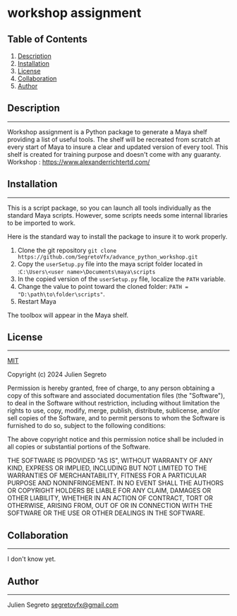 # workshop assignment

## Table of Contents
1. [Description](#description)
2. [Installation](#installation)
3. [License](#license)
4. [Collaboration](#collaboration)
5. [Author](#author)

## Description
***
Workshop assignment is a Python package to generate a Maya shelf providing a 
list of useful tools. 
The shelf will be recreated from scratch at every start of Maya to insure a clear and updated version of every tool.
This shelf is created for training purpose and doesn't come with any guaranty.
Workshop : https://www.alexanderrichtertd.com/

## Installation
***
This is a script package, so you can launch all tools individually as the 
standard Maya scripts. However, some scripts needs some internal libraries 
to be imported to work.

Here is the standard way to install the package to insure it to work properly.

1. Clone the git repository ```git clone https://github.com/SegretoVfx/advance_python_workshop.git```
2. Copy the ```userSetup.py``` file into the maya script folder located in :```C:\Users\<user name>\Documents\maya\scripts```
3. In the copied version of the ```userSetup.py``` file, localize the 
   ```PATH``` variable.
4. Change the value to point toward the cloned folder:
```PATH = "D:\path\to\folder\scripts"```.
5. Restart Maya

The toolbox will appear in the Maya shelf.

## License
***
[MIT](https://choosealicense.com/licenses/mit/)

Copyright (c) 2024 Julien Segreto 

Permission is hereby granted, free of charge, to any person obtaining a copy
of this software and associated documentation files (the "Software"), to deal
in the Software without restriction, including without limitation the rights
to use, copy, modify, merge, publish, distribute, sublicense, and/or sell
copies of the Software, and to permit persons to whom the Software is
furnished to do so, subject to the following conditions:

The above copyright notice and this permission notice shall be included in all
copies or substantial portions of the Software.

THE SOFTWARE IS PROVIDED "AS IS", WITHOUT WARRANTY OF ANY KIND, EXPRESS OR
IMPLIED, INCLUDING BUT NOT LIMITED TO THE WARRANTIES OF MERCHANTABILITY,
FITNESS FOR A PARTICULAR PURPOSE AND NONINFRINGEMENT. IN NO EVENT SHALL THE
AUTHORS OR COPYRIGHT HOLDERS BE LIABLE FOR ANY CLAIM, DAMAGES OR OTHER
LIABILITY, WHETHER IN AN ACTION OF CONTRACT, TORT OR OTHERWISE, ARISING FROM,
OUT OF OR IN CONNECTION WITH THE SOFTWARE OR THE USE OR OTHER DEALINGS IN THE
SOFTWARE.

## Collaboration
***
I don't know yet.

## Author
***
Julien Segreto
segretovfx@gmail.com


